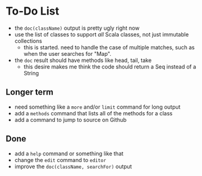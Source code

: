To-Do List
==========

- the `doc(className)` output is pretty ugly right now
- use the list of classes to support *all* Scala classes,
  not just immutable collections
    - this is started. need to handle the case of multiple matches,
        such as when the user searches for "Map".
- the `doc` result should have methods like head, tail, take
    - this desire makes me think the code should return a Seq 
      instead of a String

Longer term
-----------
- need something like a `more` and/or `limit` command for long output
- add a `methods` command that lists all of the methods for a class
- add a command to jump to source on Github

Done
----
- add a `help` command or something like that
- change the `edit` command to `editor`
- improve the `doc(className, searchFor)` output

